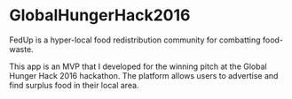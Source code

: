 # GlobalHungerHack2016
FedUp is a hyper-local food redistribution community for combatting food-waste. 

This app is an MVP that I developed for the winning pitch at the Global Hunger Hack 2016 hackathon. The platform allows users to advertise and find surplus food in their local area.
